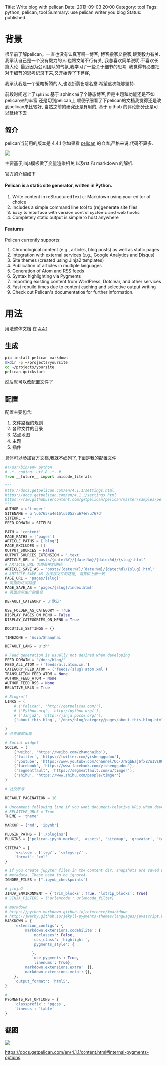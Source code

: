 Title: Write blog with pelican
Date: 2019-09-03 20:00
Category: tool
Tags: python, pelican, tool
Summary: use pelican writer you blog
Status: published

# 背景

很早前了解pelican。一直也没有认真写啊一博客,
博客搬家又搬家,跟我毅力有关.我承认自己是一个没有毅力的人.也跟文笔不行有关,
我总喜欢简单说明.不喜欢长篇大论. 最近因为公司团队的气氛,我学习了一些关于细节的思考.
我觉得有必要把对于细节的思考记录下来,又开始弄了下博客,

我承认我是一个爱瞎折腾的人,也没折腾出啥名堂.希望这次能够坚持.

前段时间迷上了`sphinx` 基于 sphinx 做了个静态博客,但是主题和功能还是不如pelican来的丰富
还是切到pelican上,顺便仔细看了下pelican的文档我觉得还是改到pelican来比较好,
当然之前的研究还是有用的, 基于 github 的评论部分还是可以延续下去

## 简介

pelican当前用的版本是 4.4.1 
你如果看 [pelican](https://github.com/getpelican/pelican) 的仓库,严格来说,代码不算多.

![](/docs/blog/static/15675262963787.jpg)

主要基于jinja模板做了变量渲染相关,以及rst 和 markdown 的解析.

官方的介绍如下

#### Pelican is a static site generator, written in Python.

1. Write content in reStructuredText or Markdown using your editor of choice
2. Includes a simple command line tool to (re)generate site files
3. Easy to interface with version control systems and web hooks
4. Completely static output is simple to host anywhere

#### Features

Pelican currently supports:

1. Chronological content (e.g., articles, blog posts) as well as static pages
2. Integration with external services (e.g., Google Analytics and Disqus)
3. Site themes (created using Jinja2 templates)
4. Publication of articles in multiple languages
5. Generation of Atom and RSS feeds
6. Syntax highlighting via Pygments
7. Importing existing content from WordPress, Dotclear, and other services
8. Fast rebuild times due to content caching and selective output writing
9. Check out Pelican's documentation for further information.

# 用法

用法整体文档 在 [4.4.1](http://docs.getpelican.com/en/4.1.1/quickstart.html)

## 生成

```bash
pip install pelican markdown
mkdir -p ~/projects/yoursite
cd ~/projects/yoursite
pelican-quickstart
```

然后就可以改配置文件了

## 配置

配置主要包含:

1. 文件路径的规则
2. 各种文件的目录
3. 站点地图
4. 主题
5. 插件

具体可以参加官方文档,我就不细列了,下面是我的配置文件

```python
#!/usr/bin/env python
# -*- coding: utf-8 -*- #
from __future__ import unicode_literals

"""
http://docs.getpelican.com/en/4.1.1/settings.html
https://docs.getpelican.com/en/4.1.1/settings.html
https://raw.githubusercontent.com/getpelican/pelican/master/samples/pelican.conf.py
"""
AUTHOR = u'timger'
SITENAME = u'\u6765\u4e16\u505a\u674e\u767d'
SITEURL = ''
FEED_DOMAIN = SITEURL

PATH = 'content'
PAGE_PATHS = ['pages']
ARTICLE_PATHS = ['blog']
PAGE_EXCLUDES = []
OUTPUT_SOURCES = False
OUTPUT_SOURCES_EXTENSION = '.text'
ARTICLE_URL = 'posts/{date:%Y}/{date:%m}/{date:%d}/{slug}.html'
# ARTICLE_URL 为模板中的路径
ARTICLE_SAVE_AS = 'posts/{date:%Y}/{date:%m}/{date:%d}/{slug}.html'
# ARTICLE_SAVE_AS 为保存文件的路径, 需要和上面一致
PAGE_URL = 'pages/{slug}'
# 页面的访问路径
PAGE_SAVE_AS = 'pages/{slug}/index.html'
# 页面实际生产的路径

DEFAULT_CATEGORY = u'默认'

USE_FOLDER_AS_CATEGORY = True
DISPLAY_PAGES_ON_MENU = False
DISPLAY_CATEGORIES_ON_MENU = True

DOCUTILS_SETTINGS = {}

TIMEZONE = 'Asia/Shanghai'

DEFAULT_LANG = u'zh'

# Feed generation is usually not desired when developing
FEED_DOMAIN = "/docs/blog/"
FEED_ALL_ATOM = ('feeds/all.atom.xml')
CATEGORY_FEED_ATOM = ('feeds/{slug}.atom.xml')
TRANSLATION_FEED_ATOM = None
AUTHOR_FEED_ATOM = None
AUTHOR_FEED_RSS = None
RELATIVE_URLS = True

# Blogroll
LINKS = (
    # ('Pelican', 'http://getpelican.com/'),
    # ('Python.org', 'http://python.org/'),
    # ('Jinja2', 'http://jinja.pocoo.org/'),
    ('about this blog', '/docs/blog/category/pages/about-this-blog.html'),

)
# 会在底部出现

# Social widget
SOCIAL = (
    ('weibo', 'https://weibo.com/zhanghaibo'),
    ('twitter', 'https://twitter.com/yishenggudou'),
    ('youtube', 'https://www.youtube.com/channel/UC-JrBqbEaj6fxZ7uIVs8GjA?view_as=subscriber'),
    ('facebook', 'https://www.facebook.com/yishenggudou'),
    ('segmentfault', 'https://segmentfault.com/u/timger'),
    ('zhihu', 'https://www.zhihu.com/people/timger')
)

# 社交账号

DEFAULT_PAGINATION = 10

# Uncomment following line if you want document-relative URLs when developing
# RELATIVE_URLS = True
THEME = 'theme'

MARKUP = ('md', 'ipynb')

PLUGIN_PATHS = ['./plugins']
PLUGINS = ['pelican-ipynb.markup', 'assets', 'sitemap', 'gravatar', 'tag_cloud']

SITEMAP = {
    'exclude': ['tag/', 'category/'],
    'format': 'xml'
}

# if you create jupyter files in the content dir, snapshots are saved with the same
# metadata. These need to be ignored.
IGNORE_FILES = [".ipynb_checkpoints"]

# jinja2
JINJA_ENVIRONMENT = {'trim_blocks': True, 'lstrip_blocks': True}
# JINJA_FILTERS = {'urlencode': urlencode_filter}

# markdown
# https://python-markdown.github.io/reference/#markdown
# http://jwarby.github.io/jekyll-pygments-themes/languages/javascript.html
MARKDOWN = {
    'extension_configs': {
        'markdown.extensions.codehilite': {
            'noclasses': False,
            'css_class': 'highlight ',
            'pygments_style': {

            },
            'use_pygments': True,
            'linenums': True},
        'markdown.extensions.extra': {},
        'markdown.extensions.meta': {},
    },
    'output_format': 'html5',
}

#
PYGMENTS_RST_OPTIONS = {
    'classprefix': 'pgcss',
    'linenos': 'table'
}
```

## 截图


![](/docs/blog/static/15675235665790.jpg)




https://docs.getpelican.com/en/4.1.1/content.html#internal-pygments-options

